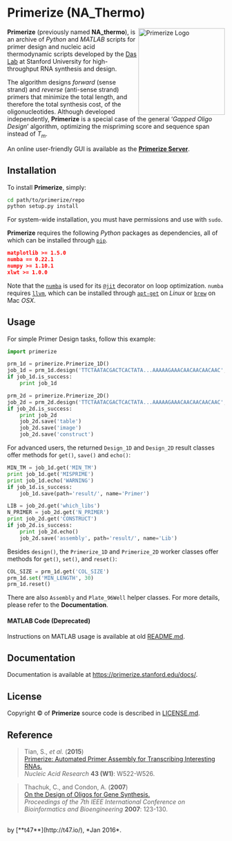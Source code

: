 # Primerize (NA_Thermo)

<img src="https://primerize.stanford.edu/site_media/images/logo_primerize.png" alt="Primerize Logo" width="200" align="right">

**Primerize** (previously named **NA_thermo**), is an archive of *Python* and *MATLAB* scripts for primer design and nucleic acid thermodynamic scripts developed by the [Das Lab](https://daslab.stanford.edu/) at Stanford University for high-throughput RNA synthesis and design.

The algorithm designs *forward* (sense strand) and *reverse* (anti-sense strand) primers that minimize the total length, and therefore the total synthesis cost, of the oligonucleotides. Although developed independently, **Primerize** is a special case of the general ‘*Gapped Oligo Design*’ algorithm, optimizing the mispriming score and sequence span instead of *T<sub>m<sub>*.

An online user-friendly GUI is available as the [**Primerize Server**](https://primerize.stanford.edu/).

## Installation

To install **Primerize**, simply:
```bash
cd path/to/primerize/repo
python setup.py install
```

For system-wide installation, you must have permissions and use with `sudo`.

**Primerize** requires the following *Python* packages as dependencies, all of which can be installed through [`pip`](https://pip.pypa.io/).
```json
matplotlib >= 1.5.0
numba == 0.22.1
numpy >= 1.10.1
xlwt >= 1.0.0
```

Note that the [`numba`](http://numba.pydata.org/) is used for its [`@jit`](http://numba.pydata.org/numba-doc/0.22.1/user/jit.html) decorator on loop optimization. `numba` requires [`llvm`](http://llvm.org/), which can be installed through [`apt-get`](https://help.ubuntu.com/lts/serverguide/apt-get.html) on *Linux* or [`brew`](http://brew.sh/) on Mac *OSX*.


## Usage

For simple Primer Design tasks, follow this example:

```python
import primerize

prm_1d = primerize.Primerize_1D()
job_1d = prm_1d.design('TTCTAATACGACTCACTATA...AAAAAGAAACAACAACAACAAC', MIN_TM=60.0, NUM_PRIMERS=None, MIN_LENGTH=15, MAX_LENGTH=60, prefix='P4P6_2HP')
if job_1d.is_success:
	print job_1d

prm_2d = primerize.Primerize_2D()
job_2d = prm_2d.design('TTCTAATACGACTCACTATA...AAAAAGAAACAACAACAACAAC', offset=-51, which_muts=range(102, 261 + 1), which_libs=[1], prefix='P4P6_2HP')
if job_2d.is_success:
	print job_2d
	job_2d.save('table')
	job_2d.save('image')
	job_2d.save('construct')
```

For advanced users, the returned `Design_1D` and `Design_2D` result classes offer methods for `get()`, `save()` and `echo()`:

```python
MIN_TM = job_1d.get('MIN_TM')
print job_1d.get('MISPRIME')
print job_1d.echo('WARNING')
if job_1d.is_success:
	job_1d.save(path='result/', name='Primer')

LIB = job_2d.get('which_libs')
N_PRIMER = job_2d.get('N_PRIMER')
print job_2d.get('CONSTRUCT')
if job_2d.is_success:
	print job_2d.echo()
	job_2d.save('assembly', path='result/', name='Lib')
```

Besides `design()`, the `Primerize_1D` and `Primerize_2D` worker classes offer methods for `get()`, `set()`, and `reset()`:

```python
COL_SIZE = prm_1d.get('COL_SIZE')
prm_1d.set('MIN_LENGTH', 30)
prm_1d.reset()
```

There are also `Assembly` and `Plate_96Well` helper classes. For more details, please refer to the **Documentation**.


#### MATLAB Code (Deprecated)

Instructions on MATLAB usage is available at old [README.md](https://github.com/DasLab/Primerize/blob/master/deprecated_MATLAB/README.md).

## Documentation

Documentation is available at https://primerize.stanford.edu/docs/.

## License

Copyright &copy; of **Primerize** source code is described in [LICENSE.md](https://github.com/DasLab/Primerize/blob/master/LICENSE.md).

## Reference

>Tian, S., *et al.* (**2015**)<br/>
>[Primerize: Automated Primer Assembly for Transcribing Interesting RNAs.](http://nar.oxfordjournals.org/content/43/W1/W522.full)<br/>
>*Nucleic Acid Research* **43 (W1)**: W522-W526.


>Thachuk, C., and Condon, A. (**2007**)<br/>
>[On the Design of Oligos for Gene Synthesis.](http://ieeexplore.ieee.org/xpls/abs_all.jsp?arnumber=4375554)<br/>
>*Proceedings of the 7th IEEE International Conference on Bioinformatics and Bioengineering* **2007**: 123-130.

<br/>
by [**t47**](http://t47.io/), *Jan 2016*.

